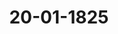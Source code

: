 ---  
schema: default  
title: 20-01-1825  
organization: Team Charlie  
notes: "<p>Description</p><p>Erste Sipung.

Geschehen, Frankfurt den 2. Januar 1825.

In Gegenwart

Von Seiten Oesterreichs: des von dem Kaiserlich-Königlichen präsidirenden G-

Herrn Freiherrn von Münch-Bellinghausen, substituirten Königlich

schen Gesandten, Herrn von Carlowiz;

Von Seiten Preussens: des von dem Königlich-Preussischen Gesandten, H.

Nagler, substituirten Königlich-Baierischen Gesandten, Herrn von Pfel

Von Seiten Baierns: des Königlichen wirklichen Staatsraths, Herrn von Pfei

Von Seiten Sachsens: des Königlichen Geheimen Raths, Herrn von Carlow

Von Seiten Hannovers: des Königlichen Geheimen Raths, Herrn von Hamm-

Von Seiten Würtembergs: des Königlichen Herrn Staatsraths, Früherrn von

Von Seiten Badens: des Großherzoglichen Herrn Geheimen Raths, Freih-

Plittersdorff;

Von Seiten Kurhessens: des Kurfürstlichen wirklichen Geheimen Raths, H.

Neyerfeld;

Von Seiten des Großherzogthums Hessen: des Großherzoglichen Herrn

Staatsraths und Kammerherrn, Freiherrn von Gruben;

Von Seiten Danemarks, wegen Holstein und Tauenburg: des Königlich-

Geheimen Conferenzraths, Herrn Grafen von Eyben;

Von Seiten der Niederlande, wegen des Großherzogthums Eurembu

Königlich-Niederländischen Generallieutenants, Herrn Grafen von Grün

Von Seiten der Großherzöglich- und Herzoglich-Sächsischen Häu

Großberzöglich- und Herzoglich-Sächsischen wirklichen Geheimen Raths

Grafen von Beust;Seiten Br aun schweigs und Rafsa u's: des Herzöglich-Rassauischen Herrn

Staatsministers, Freiherrn von Marschall;

Seiten von Mecklenburg-Schwerin und Mecklenburg-Strelitz: des Groß-

zöglich-Mecklenburg-Strelißischen Staatsministers, Herrn von Penp;

Seiten Oldenburgs, Anhalts und Schwarzburgs: des Herzoglich-Olven-

oenburgischen Kammerherrn, Herrn von Both;

Seiten von Hohenzollern, Liechtenstein, Reuß, Schaumburg-Lippe,

Lippe und Waldec: des Großherzoglich-hessischen Herrn Geheimen Raths, Frei-

Herrn von Eeonhardi;

Seiten der freien Städte, Lübeck, Frankfurt, Bremen und Hamburg:

bes von dem Herrn Gesandten Gries substituirten Herrn Gesandten Danz;

neiner, des Kaiserlich-Oesterreichischen wirklichen Hofraths und Canzlei-Directors,

Freiherrn von Handel.</p><p>§.1</p><p>Substitutionen.

rKöniglich- Sächsische Gesandte, Herr von Carlowiz, zeigt an, daß er

dem Kaiserlich-Königlichen präsivirenden Herrn Gesandten, Freiherrn von Münch-

inghausen, — deßgleichen, daß der Königlich-Baierische Gesandte, Herr von Pfeffel,

en Königlich-Preussischen Gesandten, Herrn von Nagler, — und daß endlich der Ge-

der freien Stadt Frankfurt, Herr Danz, zur Führung der Stimme der freien

ie für Herrn Gesandten Gries substituirt worden sey.</p><p>§.2</p><p>Beglaubigung des Königlich-Franzöfischen bevollmächtigten Mini-

sters, Herrn Grafen Reinhard.

Präsidium legt das von dem Königlich-Französischen Gesandten und Staatsrathe,

Grafen Reinhard, überreichte Beglaubigungsschreiben verschlossen, so wie eine Ab-

desselben, in Französischer Sprache abgefaßt, vor, wodurch derselbe nach dem am

Sept. 1824 erfolgten Ableben Sr. Majestät des Königs von Frankreich, Ludwigs XVIII.,

bings von Seiner des jetzt regierenden Königs Carl X. Majestät, als bevollmächtigter

ster bei dem Durchlauchtigsten Deutschen Bunde accreditirt wird.Die Abschrift wurde hierauf verlesen, sodann zur Eröffnung des Originale

und nachdem dasselbe mit jener vollkommen gleichlautend befunden worden,

besglossen:

1) daß der Herr Graf Reinhard, Königlich-Französischer Staatsrath,

des Königlichen Ordens der Ehrenlegion rc., als Seiner Allerchristlichsten Maje

mächtigter Minister bei dem Durchlauchtigsten Deutschen Bunde anerkannt, un

Präsidium ersucht werde, demselben seine förmliche Annahme zu eröffnen;

2) das Beglaubigungsschreiben aber, gegeben Paris 17. Nov. 1824, wäre

höchsten und hohen Höfen und Regierungen zu unterlegen und demnächst in das

chiv abzugeben.</p><p>§.3</p><p>Bitte des ehemaligen Rheinzollschreibers zu Oberlahnstein, Hof

raths Beisler, für sich und mehrere Rheinzollpensionis

Auszahlung rückständiger reichsschlußmäsiger Pensionen.

(10. Sig. §. 117 v. Z. 1011)

In Folge der in der 10. vorjährigen Sitzung (§. 117) genommenen Abre-

in der heutigen abgestimmt, die Abstimmungen in ein Separat-Protokoll eingerr

Präsidium behielt sich vor, den Entwurf Beschlusses in einer der nächsten Siß

Genehmigung vorzulegen.</p><p>§.4</p><p>Sammlung der in den Deutschen Bundesstaaten geltenden Ge

(26. Sip. 8. 12 0. 3. 1041.)

Der Großherzoglich-Hessische Herr Bundestagsgesandte, a

von Gruben, übergiebt als Fortsetzung der unterm 7. December 1821, s. 4.

reichten Sammlung:

1.) Die Verhandlungen in der ersten Kammer der Lanbstände des Großhi

Hessen im Jahre 1822. Von ihr selbst amtlich herausgegeben. Darmstadt 1l

2) Die Verhandlungen in der zweiten Kammer u. J. 1822. Darmstadt 18:

3) Sammlung der Gesetze und höchsten Verfügungen, welche in Folge des

für die Standeversammlung in dem Jahre 1833 erlassen wurden. Darmns

Sämmtliche Schriften wurden zur Bibliothek der Bundesversammlung abgeg</p><p>§.5</p><p>Eipowety's Schriften.

(22 Sit. s. 177 0. 3. 1041.)

Der Königlich-Baierische Bundestagsgesandte, Herr von Pfeffel; über-

iebt der hohen Bundesversammlung zu den früher eingereichten Schriften des Königlich-

Daierischen wirklichen Centralraths und Archivars der Stände des Reichs, Felir Joseph

lipowöty, folgende Werke:

1) Uebersicht der Deutschen Geschichte. München 1794. 2 Bände.

2) Geschichte der Jesuiten in Schwaben. München 1819. 2 Theile.

3) Grundlinien der theoretisch und practischen Heralvik, nebst heralvisch-historischen Be-

merkungen über das Baierische Wappen. München 1810.

4) Peter der Zweite, König von Portugal und seine zwei Gemahlinnen Maria Francibla

Elisabeth, Prinzessin von Savoyen, und Maria Sophia Elisabeth, Prinzessin von

Kurpfalz und Baiern; historisch geschildert. München 1815.

5) Baierns Kirchen- und Sitten-Polizei unter seinen Herzogen und Kurfürsten. Mün-

chen 1821.

6) Herzog Christoph oder der Kampf über Mitregierung in Baiern. München 1818.

Die Versammlung ersuchte den Königlich-Baierischen Herrn Gesandten, dem Verfasser

ur die ihr bewiesene Aufmerksamkeit zu danken. Die Schriften wurden zur Bibliothek ab-

gegeben.</p><p>§.6</p><p>Emminghaus Corpus juris Cermanici.

Der Herr Bundestagsgesandte, Graf von Beust, überreicht des Großherz.

Bachsen-Weimar. Regierungsraths Dr. Emminghaus, zu Weimar, Corpus juris Germa-

uci tam publici quam privati academicum, in 2 Theilen, Jena 1824, welches der Ver

asser dieser hohen Versammlung zu übersenden sich die Ehre gebe und zur hochgeneigten

Aufnahme ehrfurchtsvoll empfehle.

Hierauf wurde

besa1ossen:

dieses Werk in die Bibliothek der Bundesversammlung aufzunehmen und den Herrn

G. T. Gesandten Grafen von Beust zu ersuchen, dem Regierungsrathe Emminghaus den

dank der Versammlung für die Mittheilung dieser mit Fleiß und Auswahl veranstalteten,

em deutschen Geschäftsmanne sehr nützlichen Sammlung zu erkennen zu geben.</p><p>§.7</p><p>Einreichungs-Protokoll

Die noch im verflossenen Jahre eingekommenen Reclamationen, unter der

Num. 41, eingereicht am 9. Sept., von Joseph Jacob Reinach, Kaufmai

Anzeige wegen eines Cessionsvertrags zwischen ihm und dem vormalig

zollbeamten Albertino, die Rückstandsforderung des Lehtern bei

Num. 42, einger. am 12. dess. M., von Nicolaus Brucker aus Saarbrücke

wegen einer Forderung von 1223 Fl. als rückständige Besoldung a

zöglich-Nassauische Regierung. Mit einer Anlage.

Num. 43, einger. am 16. ej. m. von Dr. von Wehreamp dahier, weiter

lung mit Bitte von Seiten des Nonnenconvents ad 5-1

Fulda, rückständige Gefälle und Revenüen betr.

Num. 44, einger. am 16. October, von J. D. Oorr bahier, Bevollmach

Grafen zu Leiningen-Westerburg, K. K. Generalmajore, 2

und Ditte, die bisher nicht vollständig bewirkte Auszahlung der den

stehenden Rheinortroi-Rente betr.

Num. 45, einger. am 25. November, von Schubert zu Bühl, Gesuch um

anweisung eines Carenz- und Pensions-Rückstandes seines zu Wetl

benen Vaters.

deßgleichen die Eingaben, welche in dem laufenden Jahre erhibirt worden,

Rum. 1, einger. am 12. Januar, von Dr. Ehrmann dahier, als Bevolli

der Witwe Elisabeth Abele und ihres Sohnes zu Mannheim, Bi

eine Entschädigungsforderung an die ehemalige Kurpfälzische Festun

heim betr. Mit Anl. 1 bis 9.

Rum. 2, einger. eodem von Franz Rübel, ehemal. Eingepfründeten des R

Klosters zu Hirschhorn, Gesuch um Verwendung bei der Großh.

gierung wegen Vermehrung seiner geringen Pension von 100 Fl.

Rum. 3, einger. am 15. d. M. von Carl Peier Rohrmann zu Kleinheul

verholtes Gesuch um Verwendung zur Auszahlung der dem ehemali

phälischen Staate geleisteten Dienstraution mit 750 Fr. nebst Zinsen

1813 an. Mit einer Anlage.

wurden der zum Vortrage der Privatreclamationen in der 16. Sitzung vom

1824 gewählten und am 26. Aug. erneuerten Commission zugestellt.

Die übrigen Gegenstände wurden in den hieher gehörenden drei Sep. Prot. v

Folgen die Unterschriften.

Prot. d. d. Bundesvers. XVII. 80.</p>"  
resources:  
- format: png  
  name: Page1[0].png  
  url: ../../Protokolle_BV_17_1825/20-01-1825/Page1[0].png  
- format: png  
  name: Page2[0-1-2].png  
  url: ../../Protokolle_BV_17_1825/20-01-1825/Page2[0-1-2].png  
- format: png  
  name: Page3[2-3-4].png  
  url: ../../Protokolle_BV_17_1825/20-01-1825/Page3[2-3-4].png  
- format: png  
  name: Page4[5-6].png  
  url: ../../Protokolle_BV_17_1825/20-01-1825/Page4[5-6].png  
- format: png  
  name: Page5[7].png  
  url: ../../Protokolle_BV_17_1825/20-01-1825/Page5[7].png  
category:   
  - Protokolle_BV_17_1825  
maintainer: Tao Luo  
maintainer_email: t.luo.21@abdn.ac.uk  
---
